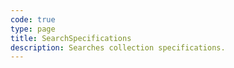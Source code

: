 ```yaml
---
code: true
type: page
title: SearchSpecifications
description: Searches collection specifications.
---
```

